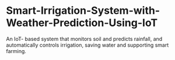 # Smart-Irrigation-System-with-Weather-Prediction-Using-IoT
An IoT- based system that monitors soil and predicts rainfall, and automatically controls irrigation, saving water and supporting smart farming.
